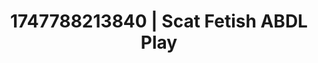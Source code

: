 ---
categories:
- Feather touch
- Lesbian
- Slow strip tease
- Shadow kink
- Virtual intimacy
image: /assets/images/1747788213840.jpg
layout: post
seo:
  description: Featured content with high-quality ABDL Play, Scat Fetish. HD images
    available.
  keywords: ABDL Play, Scat Fetish
  og_image: /assets/images/1747788213840.jpg
  schema_type: VisualArtwork
tags:
- '#1747788213840'
- ABDL Play
- Scat Fetish
title: 1747788213840 | Scat Fetish ABDL Play
---
